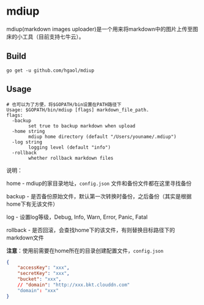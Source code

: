 # mdiup

mdiup(markdown images uploader)是一个用来将markdown中的图片上传至图床的小工具（目前支持七牛云）。



## Build

```shell
go get -u github.com/hgaol/mdiup
```

## Usage

```shell
# 也可以为了方便，将$GOPATH/bin设置在PATH路径下
Usage: $GOPATH/bin/mdiup [flags] markdown_file_path.
flags:
  -backup
    	set true to backup markdown when upload
  -home string
    	mdiup home directory (default "/Users/youname/.mdiup")
  -log string
    	logging level (default "info")
  -rollback
    	whether rollback markdown files
```

说明：

home - mdiup的家目录地址，`config.json` 文件和备份文件都在这里寻找备份

backup - 是否备份原始文件，默认第一次转换时备份，之后备份（其实是根据home下有无该文件）

log - 设置log等级，Debug, Info, Warn, Error, Panic, Fatal

rollback - 是否回滚，会查找home下的该文件，有则替换目标路径下的markdown文件

**注意**：使用前需要在home所在的目录创建配置文件，`config.json` 

```json
{
    "accessKey": "xxx",
    "secretKey": "xxx",
    "bucket": "xxx",
    // "domain": "http://xxx.bkt.clouddn.com"
    "domain": "xxx"
}
```

